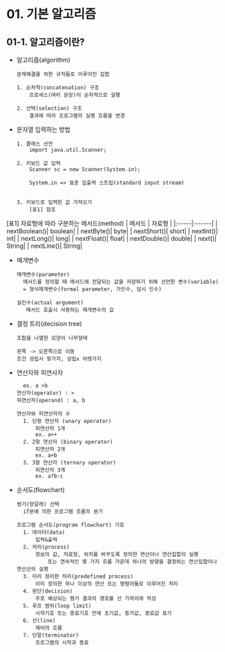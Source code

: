 # 01. 기본 알고리즘
## 01-1. 알고리즘이란?

* 알고리즘(algorithm)
      
      문제해결을 위한 규칙들로 이루어진 집합
      
      1. 순차적(concatenation) 구조
          프로세스(여러 문장)이 순차적으로 실행
        
      2. 선택(selection) 구조
          결과에 따라 프로그램의 실행 흐름을 변경

* 문자열 입력하는 방법

      1. 클래스 선언
          import java.util.Scanner;
      
      2. 키보드 값 입력
          Scanner sc = new Scanner(System.in);
          
          System.in => 표준 입출력 스트립(standard input stream)
          
      
      3. 키보드로 입력한 값 가져오기
          [표1] 참조

[표1] 자료형에 따라 구분하는 메서드(method)
| 메서드 | 자료형 |
|:-----|:------|
| nextBoolean()| boolean|
| nextByte()| byte|
| nextShort()| short|
| nextInt()| int|
| nextLong()| long|
| nextFloat()| float|
| nextDouble()| double|
| next()| String|
| nextLine()| String|

* 매개변수
        
      매개변수(parameter)
        메서드를 정의할 때 메서드에 전달되는 값을 저장하기 위해 선언한 변수(variable)
        = 형식매개변수(formal parameter, 가인수, 임시 인수)
      
      실인수(actual argument)
         메서드 호출시 사용하는 매개변수의 값

* 결정 트리(decision tree)
      
      조합을 나열한 모양이 나무형태
      
      왼쪽 -> 오른쪽으로 이동
      조건 성립시 윗가지, 성립x 아랫가지
      
* 연산자와 피연사자
      
        ex. a >b 
      연산자(operator) : >
      피연산자(operand) : a, b

      연산자와 피연산자의 수
        1. 단항 연산자 (unary operator)
            피연산자 1개
            ex. a++
        2. 2항 연산자 (binary operator)
            피연산자 2개
            ex. a+b 
        3. 3항 연산자 (ternary operator)
            피연산자 3개
            ex. a?b:c

* 순서도(flowchart)
      
      쌍기(양갈래) 선택
        if문에 의한 프로그램 흐름의 분기
     
      프로그램 순서도(program flowchart) 기호
        1. 데이터(data)
            입력&출력
        2. 처리(process)
            정보의 값, 자료형, 위치를 바꾸도록 정의한 연산이나 연산집합의 실행 
                또는 연속적인 몇 가지 흐름 가운데 하나의 방향을 결정하는 연산집합이나 연산군의 실행
        3. 미리 정리한 처리(predefined process)
            이미 정의한 하나 이상의 연산 또는 명령어들로 이루어진 처리
        4. 판단(decision)
            주로 예상되는 평가 결과의 경로를 선 가까이에 작성
        5. 루프 범위(loop limit)
            시작기호 또는 종료기호 안에 초기값, 증가값, 종료값 표기
        6. 선(line)
            제어의 흐름
        7. 단말(terminator)
            프로그램의 시작과 종료

